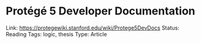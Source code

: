 # Protégé 5 Developer Documentation

Link: https://protegewiki.stanford.edu/wiki/Protege5DevDocs
Status: Reading
Tags: logic, thesis
Type: Article
